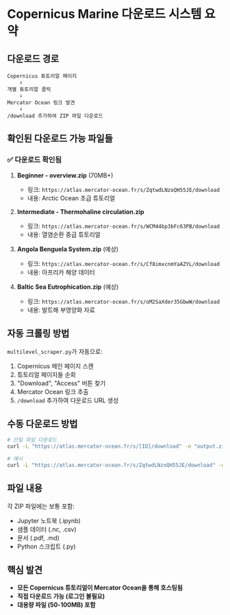 # Copernicus Marine 다운로드 시스템 요약

## 다운로드 경로

```
Copernicus 튜토리얼 페이지
    ↓
개별 튜토리얼 클릭
    ↓  
Mercator Ocean 링크 발견
    ↓
/download 추가하여 ZIP 파일 다운로드
```

## 확인된 다운로드 가능 파일들

### ✅ 다운로드 확인됨
1. **Beginner - overview.zip** (70MB+)
   - 링크: `https://atlas.mercator-ocean.fr/s/ZqtwdLNzoQH55JE/download`
   - 내용: Arctic Ocean 초급 튜토리얼

2. **Intermediate - Thermohaline circulation.zip**
   - 링크: `https://atlas.mercator-ocean.fr/s/WCM44bp3bFc63PB/download`
   - 내용: 열염순환 중급 튜토리얼

3. **Angola Benguela System.zip** (예상)
   - 링크: `https://atlas.mercator-ocean.fr/s/Cf8imxcnmYaAZYL/download`
   - 내용: 아프리카 해양 데이터

4. **Baltic Sea Eutrophication.zip** (예상)
   - 링크: `https://atlas.mercator-ocean.fr/s/oM2SaXder35GbwW/download`
   - 내용: 발트해 부영양화 자료

## 자동 크롤링 방법

`multilevel_scraper.py`가 자동으로:
1. Copernicus 메인 페이지 스캔
2. 튜토리얼 페이지들 순회
3. "Download", "Access" 버튼 찾기
4. Mercator Ocean 링크 추출
5. `/download` 추가하여 다운로드 URL 생성

## 수동 다운로드 방법

```bash
# 단일 파일 다운로드
curl -L "https://atlas.mercator-ocean.fr/s/[ID]/download" -o "output.zip"

# 예시
curl -L "https://atlas.mercator-ocean.fr/s/ZqtwdLNzoQH55JE/download" -o "beginner.zip"
```

## 파일 내용

각 ZIP 파일에는 보통 포함:
- Jupyter 노트북 (.ipynb)
- 샘플 데이터 (.nc, .csv)
- 문서 (.pdf, .md)
- Python 스크립트 (.py)

## 핵심 발견

- **모든 Copernicus 튜토리얼이 Mercator Ocean을 통해 호스팅됨**
- **직접 다운로드 가능 (로그인 불필요)**
- **대용량 파일 (50-100MB) 포함**